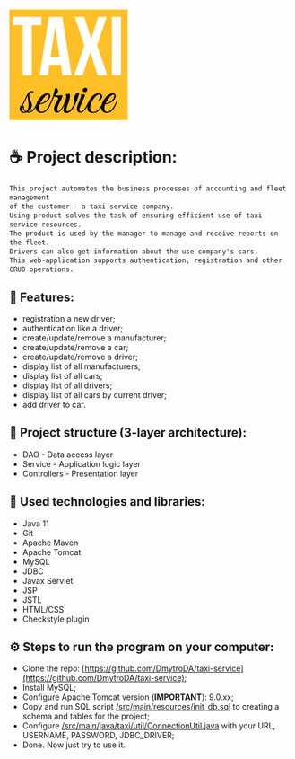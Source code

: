 # ![img.png](img.png)
# ☕️ Project description:
```
This project automates the business processes of accounting and fleet management 
of the customer - a taxi service company.
Using product solves the task of ensuring efficient use of taxi service resources.
The product is used by the manager to manage and receive reports on the fleet.
Drivers can also get information about the use company's cars.
This web-application supports authentication, registration and other CRUD operations.
```
## 🧬 Features:
- registration a new driver;
- authentication like a driver;
- create/update/remove a manufacturer;
- create/update/remove a car;
- create/update/remove a driver;
- display list of all manufacturers;
- display list of all cars;
- display list of all drivers;
- display list of all cars by current driver;
- add driver to car.
## 🌳 Project structure (3-layer architecture):
- DAO - Data access layer
- Service - Application logic layer
- Controllers - Presentation layer
## 📖 Used technologies and libraries:
- ️Java 11
- Git
- Apache Maven
- Apache Tomcat
- MySQL
- JDBC
- Javax Servlet
- JSP
- JSTL
- HTML/CSS
- Checkstyle plugin
## ⚙️ Steps to run the program on your computer:
- Clone the repo: [https://github.com/DmytroDA/taxi-service](https://github.com/DmytroDA/taxi-service);
- Install MySQL;
- Configure Apache Tomcat version (**IMPORTANT**): 9.0.xx;
- Copy and run SQL script [/src/main/resources/init_db.sql](/src/main/resources/init_db.sql) to creating a schema and tables for the project;
- Configure [/src/main/java/taxi/util/ConnectionUtil.java](/src/main/java/taxi/util/ConnectionUtil.java) with your URL, USERNAME, PASSWORD, JDBC_DRIVER;
- Done. Now just try to use it.
